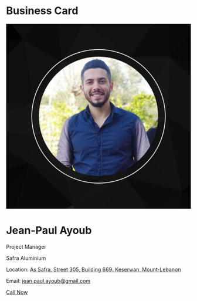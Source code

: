 # Business Card

<html>
<head>
    <title>Profile Business Card</title>
    <link rel="stylesheet" href="style.css">
    <link rel="stylesheet" href="https://cdnjs.cloudflare.com/ajax/libs/font-awesome/5.15.3/css/all.min.css">
</head>
<body>
    <div class="profile-card">
        <img src="Profile_Picture.jpg" alt="Profile Picture">
        <h1>Jean-Paul Ayoub</h1>
        <p>Project Manager</p>
        <p>Safra Aluminium</p>
        <p>Location: <a href="https://www.google.com/maps?q=34.039152, 35.633213" target="_blank">As Safra, Street 305, Building 669، Keserwan, Mount-Lebanon</a></p>
        <p>Email: <a href="mailto:jean.paul.ayoub@gmail.com">jean.paul.ayoub@gmail.com</a></p>
        <a href="tel:+96176532332" class="button">Call Now</a>
        <div class="social-icons">
            <a href="https://www.facebook.com/" target="_blank"><i class="fab fa-facebook-f"></i></a>
            <a href="https://www.instagram.com/" target="_blank"><i class="fab fa-instagram"></i></a>
            <a href="https://https://www.linkedin.com/in/jean-paul-ayoub/" target="_blank"><i class="fab fa-linkedin-in"></i></a>
        </div>
    </div>
</body>
</html>
